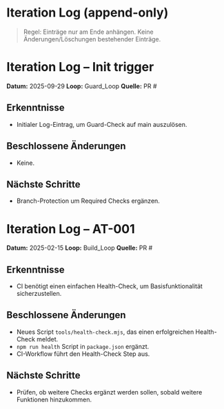 # Iteration Log (append-only)

> Regel: Einträge nur am Ende anhängen. Keine Änderungen/Löschungen bestehender Einträge.

# Iteration Log – Init trigger

**Datum:** 2025-09-29
**Loop:** Guard_Loop
**Quelle:** PR #<wird beim Merge vergeben>

## Erkenntnisse

- Initialer Log-Eintrag, um Guard-Check auf main auszulösen.

## Beschlossene Änderungen

- Keine.

## Nächste Schritte

- Branch-Protection um Required Checks ergänzen.

# Iteration Log – AT-001

**Datum:** 2025-02-15
**Loop:** Build_Loop
**Quelle:** PR #<wird beim Merge vergeben>

## Erkenntnisse

- CI benötigt einen einfachen Health-Check, um Basisfunktionalität sicherzustellen.

## Beschlossene Änderungen

- Neues Script `tools/health-check.mjs`, das einen erfolgreichen Health-Check meldet.
- `npm run health` Script in `package.json` ergänzt.
- CI-Workflow führt den Health-Check Step aus.

## Nächste Schritte

- Prüfen, ob weitere Checks ergänzt werden sollen, sobald weitere Funktionen hinzukommen.
